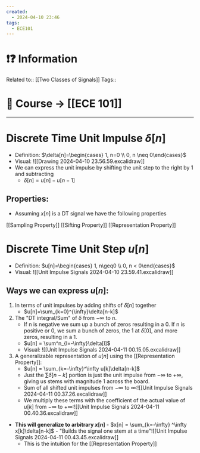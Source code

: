 ```yaml
---
created:
  - 2024-04-10 23:46
tags:
  - ECE101
---
```

# ❗❓ Information
Related to:: [[Two Classes of Signals]]
Tags:: 

# 🌌 Course -> [[ECE 101]]
---

# Discrete Time Unit Impulse $\delta[n]$
- Definition: $\delta[n]=\begin{cases} 1, n=0 \\ 0, n \neq 0\end{cases}$
- Visual: ![[Drawing 2024-04-10 23.56.59.excalidraw]]
- We can express the unit impulse by shifting the unit step to the right by 1 and subtracting
	- $\delta[n] = u[n] - u[n-1]$
## Properties:
- Assuming $x[n]$ is a DT signal we have the following properties

[[Sampling Property]]
[[Sifting Property]]
[[Representation Property]]

# Discrete Time Unit Step $u[n]$
- Definition: $u[n]=\begin{cases} 1, n\geq0 \\ 0, n < 0\end{cases}$
- Visual: ![[Unit Impulse Signals 2024-04-10 23.59.41.excalidraw]]
## Ways we can express $u[n]$:

1. In terms of unit impulses by adding shifts of $\delta[n]$ together
	- $u[n]=\sum_{k=0}^{\infty}\delta[n-k]$
2. The "DT integral/Sum" of $\delta$ from $-\infty$ to $n$. 
	- If n is negative we sum up a bunch of zeros resulting in a 0. If n is positive or 0, we sum a bunch of zeros, the 1 at $\delta[0]$, and more zeros, resulting in a 1.
	- $u[n] = \sum^n_{l=-\infty}\delta[l]$
	- Visual: ![[Unit Impulse Signals 2024-04-11 00.15.05.excalidraw]]
3. A generalizable representation of $u[n]$ using the [[Representation Property]]:
	- $u[n] = \sum_{k=-\infty}^\infty u[k]\delta[n-k]$
	- Just the $\sum\delta[n-k]$ portion is just the unit impulse from $-\infty$ to $+\infty$, giving us stems with magnitude 1 across the board.
	- Sum of all shifted unit impulses from $-\infty$ to $\infty$:![[Unit Impulse Signals 2024-04-11 00.37.26.excalidraw]]
	- We multiply these terms with the coefficient of the actual value of $u[k]$ from $-\infty$ to $+\infty$:![[Unit Impulse Signals 2024-04-11 00.40.36.excalidraw]]
- **This will generalize to arbitrary $x[n]$**
		- $x[n] = \sum_{k=-\infty} ^\infty x[k]\delta[n-k]$
		- "Builds the signal one stem at a time"![[Unit Impulse Signals 2024-04-11 00.43.45.excalidraw]]
	- This is the intuition for the [[Representation Property]]

